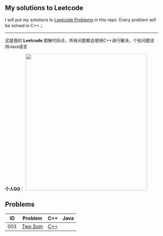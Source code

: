 ## My solutions to Leetcode

I will put my solutions to [Leetcode Problems](https://leetcode.com/problemset/all/) in this repo. Every problem will be solved in C++；

---

这是我的 **Leetcode** 题解代码仓，所有问题都会使用C++进行解决，个别问题支持Java语言

**个人QQ**：
<img src="https://github.com/MappleTT/LeetCode/qq.jpg"  width=400px height=450px>

## Problems

| ID| Problem| C++ | Java |
| --- | --- | --- | --- |
| 001 | [Two Sum](https://leetcode-cn.com/problems/two-sum/) | [C++](0001-Two-Sum/main.cpp)|
